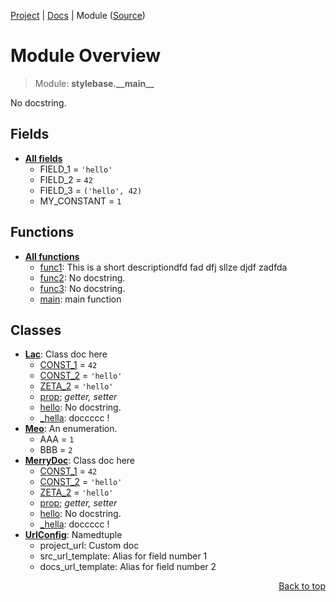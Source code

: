 [Project](https://github.com/pyrustic/stylebase#readme) | [Docs](https://github.com/pyrustic/stylebase/blob/master/docs/README.md) | Module ([Source](https://github.com/pyrustic/stylebase/blob/master/stylebase/__main__.py))

# Module Overview
> Module: **stylebase.\_\_main\_\_**

No docstring.

## Fields
- [**All fields**](https://github.com/pyrustic/stylebase/blob/master/docs/modules/stylebase/__main__/fields.md)
    - FIELD\_1 = `'hello'`
    - FIELD\_2 = `42`
    - FIELD\_3 = `('hello', 42)`
    - MY\_CONSTANT = `1`

## Functions
- [**All functions**](https://github.com/pyrustic/stylebase/blob/master/docs/modules/stylebase/__main__/funcs.md)
    - [func1](https://github.com/pyrustic/stylebase/blob/master/docs/modules/stylebase/__main__/funcs.md#func1): This is a short descriptiondfd fad dfj sllze djdf zadfda
    - [func2](https://github.com/pyrustic/stylebase/blob/master/docs/modules/stylebase/__main__/funcs.md#func2): No docstring.
    - [func3](https://github.com/pyrustic/stylebase/blob/master/docs/modules/stylebase/__main__/funcs.md#func3): No docstring.
    - [main](https://github.com/pyrustic/stylebase/blob/master/docs/modules/stylebase/__main__/funcs.md#main): main function

## Classes
- [**Lac**](https://github.com/pyrustic/stylebase/blob/master/docs/modules/stylebase/__main__/class-Lac.md): Class doc here
    - [CONST\_1](https://github.com/pyrustic/stylebase/blob/master/docs/modules/stylebase/__main__/class-Lac.md#fields-table) = `42`
    - [CONST\_2](https://github.com/pyrustic/stylebase/blob/master/docs/modules/stylebase/__main__/class-Lac.md#fields-table) = `'hello'`
    - [ZETA\_2](https://github.com/pyrustic/stylebase/blob/master/docs/modules/stylebase/__main__/class-Lac.md#fields-table) = `'hello'`
    - [prop](https://github.com/pyrustic/stylebase/blob/master/docs/modules/stylebase/__main__/class-Lac.md#properties-table); _getter, setter_
    - [hello](https://github.com/pyrustic/stylebase/blob/master/docs/modules/stylebase/__main__/class-Lac.md#hello): No docstring.
    - [\_hella](https://github.com/pyrustic/stylebase/blob/master/docs/modules/stylebase/__main__/class-Lac.md#_hella): doccccc !
- [**Meo**](https://github.com/pyrustic/stylebase/blob/master/docs/modules/stylebase/__main__/class-Meo.md): An enumeration.
    - AAA = `1`
    - BBB = `2`
- [**MerryDoc**](https://github.com/pyrustic/stylebase/blob/master/docs/modules/stylebase/__main__/class-MerryDoc.md): Class doc here
    - [CONST\_1](https://github.com/pyrustic/stylebase/blob/master/docs/modules/stylebase/__main__/class-MerryDoc.md#fields-table) = `42`
    - [CONST\_2](https://github.com/pyrustic/stylebase/blob/master/docs/modules/stylebase/__main__/class-MerryDoc.md#fields-table) = `'hello'`
    - [ZETA\_2](https://github.com/pyrustic/stylebase/blob/master/docs/modules/stylebase/__main__/class-MerryDoc.md#fields-table) = `'hello'`
    - [prop](https://github.com/pyrustic/stylebase/blob/master/docs/modules/stylebase/__main__/class-MerryDoc.md#properties-table); _getter, setter_
    - [hello](https://github.com/pyrustic/stylebase/blob/master/docs/modules/stylebase/__main__/class-MerryDoc.md#hello): No docstring.
    - [\_hella](https://github.com/pyrustic/stylebase/blob/master/docs/modules/stylebase/__main__/class-MerryDoc.md#_hella): doccccc !
- [**UrlConfig**](https://github.com/pyrustic/stylebase/blob/master/docs/modules/stylebase/__main__/class-UrlConfig.md): Namedtuple
    - project\_url: Custom doc
    - src\_url\_template: Alias for field number 1
    - docs\_url\_template: Alias for field number 2

<p align="right"><a href="#module-overview">Back to top</a></p>
